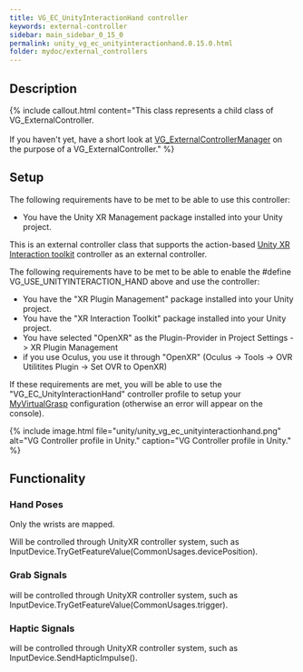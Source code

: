 ```yaml
---
title: VG_EC_UnityInteractionHand controller
keywords: external-controller
sidebar: main_sidebar_0_15_0
permalink: unity_vg_ec_unityinteractionhand.0.15.0.html
folder: mydoc/external_controllers
---
```


## Description

{% include callout.html content="This class represents a child class of VG_ExternalController.<br><br> If you haven't yet, have a short look at [VG_ExternalControllerManager](unity_component_vgexternalcontrollermanager.0.15.0.html) on the purpose of a VG_ExternalController." %}

## Setup 

The following requirements have to be met to be able to use this controller:

 * You have the Unity XR Management package installed into your Unity project.

This is an external controller class that supports the action-based [Unity XR Interaction toolkit](https://docs.unity3d.com/Packages/com.unity.xr.interaction.toolkit@2.0/manual/xr-controller-action-based.html) controller as an external controller.
 
The following requirements have to be met to be able to enable the #define VG_USE_UNITYINTERACTION_HAND above and use the controller:

 * You have the "XR Plugin Management" package installed into your Unity project.
 * You have the "XR Interaction Toolkit" package installed into your Unity project.
 * You have selected "OpenXR" as the Plugin-Provider in Project Settings -> XR Plugin Management
 * if you use Oculus, you use it through "OpenXR" (Oculus -> Tools -> OVR Utilitites Plugin -> Set OVR to OpenXR)

If these requirements are met, you will be able to use the "VG_EC_UnityInteractionHand" controller profile to setup your [MyVirtualGrasp](unity_component_myvirtualgrasp.0.15.0.html#controller-profile) configuration (otherwise an error will appear on the console).

{% include image.html file="unity/unity_vg_ec_unityinteractionhand.png" alt="VG Controller profile in Unity." caption="VG Controller profile in Unity." %}

## Functionality

### Hand Poses
Only the wrists are mapped.

Will be controlled through UnityXR controller system, such as InputDevice.TryGetFeatureValue(CommonUsages.devicePosition).

### Grab Signals
will be controlled through UnityXR controller system, such as InputDevice.TryGetFeatureValue(CommonUsages.trigger).

### Haptic Signals
will be controlled through UnityXR controller system, such as InputDevice.SendHapticImpulse().